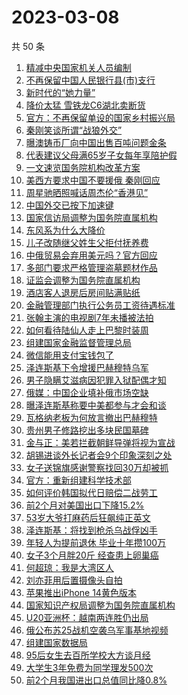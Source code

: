 # 2023-03-08

共 50 条

<!-- BEGIN TOUTIAO -->
<!-- 最后更新时间 Wed Mar 08 2023 00:00:51 GMT+0800 (China Standard Time) -->
1. [精减中央国家机关人员编制](https://so.toutiao.com/search?keyword=精减中央国家机关人员编制)
1. [不再保留中国人民银行县(市)支行](https://so.toutiao.com/search?keyword=不再保留中国人民银行县(市)支行)
1. [新时代的“她力量”](https://so.toutiao.com/search?keyword=新时代的“她力量”)
1. [降价太猛 雪铁龙C6湖北卖断货](https://so.toutiao.com/search?keyword=降价太猛+雪铁龙C6湖北卖断货)
1. [官方：不再保留单设的国家乡村振兴局](https://so.toutiao.com/search?keyword=官方：不再保留单设的国家乡村振兴局)
1. [秦刚笑谈所谓“战狼外交”](https://so.toutiao.com/search?keyword=秦刚笑谈所谓“战狼外交”)
1. [曝澳铸币厂向中国出售百吨问题金条](https://so.toutiao.com/search?keyword=曝澳铸币厂向中国出售百吨问题金条)
1. [代表建议父母满65岁子女每年享陪护假](https://so.toutiao.com/search?keyword=代表建议父母满65岁子女每年享陪护假)
1. [一文速览国务院机构改革方案](https://so.toutiao.com/search?keyword=一文速览国务院机构改革方案)
1. [美西方要求中国不要援俄 秦刚回应](https://so.toutiao.com/search?keyword=美西方要求中国不要援俄+秦刚回应)
1. [周星驰晒照喊话周杰伦“香港见”](https://so.toutiao.com/search?keyword=周星驰晒照喊话周杰伦“香港见”)
1. [中国外交已按下加速键](https://so.toutiao.com/search?keyword=中国外交已按下加速键)
1. [国家信访局调整为国务院直属机构](https://so.toutiao.com/search?keyword=国家信访局调整为国务院直属机构)
1. [东风系为什么大降价](https://so.toutiao.com/search?keyword=东风系为什么大降价)
1. [儿子改随继父姓生父拒付抚养费](https://so.toutiao.com/search?keyword=儿子改随继父姓生父拒付抚养费)
1. [中俄贸易会弃用美元吗？官方回应](https://so.toutiao.com/search?keyword=中俄贸易会弃用美元吗？官方回应)
1. [多部门要求严格管理盗墓题材作品](https://so.toutiao.com/search?keyword=多部门要求严格管理盗墓题材作品)
1. [证监会调整为国务院直属机构](https://so.toutiao.com/search?keyword=证监会调整为国务院直属机构)
1. [酒店客人退房后房间贴满贴纸](https://so.toutiao.com/search?keyword=酒店客人退房后房间贴满贴纸)
1. [金融管理部门执行公务员工资待遇标准](https://so.toutiao.com/search?keyword=金融管理部门执行公务员工资待遇标准)
1. [张翰主演的电视剧7年未播被法拍](https://so.toutiao.com/search?keyword=张翰主演的电视剧7年未播被法拍)
1. [如何看待陆仙人走上巴黎时装周](https://so.toutiao.com/search?keyword=如何看待陆仙人走上巴黎时装周)
1. [组建国家金融监督管理总局](https://so.toutiao.com/search?keyword=组建国家金融监督管理总局)
1. [微信能用支付宝钱包了](https://so.toutiao.com/search?keyword=微信能用支付宝钱包了)
1. [泽连斯基下令增援巴赫穆特乌军](https://so.toutiao.com/search?keyword=泽连斯基下令增援巴赫穆特乌军)
1. [男子隐瞒艾滋病因犯罪入狱配偶才知](https://so.toutiao.com/search?keyword=男子隐瞒艾滋病因犯罪入狱配偶才知)
1. [俄媒：中国企业填补俄市场空缺](https://so.toutiao.com/search?keyword=俄媒：中国企业填补俄市场空缺)
1. [曝泽连斯基称要中美都参与才会和谈](https://so.toutiao.com/search?keyword=曝泽连斯基称要中美都参与才会和谈)
1. [瓦格纳老板为何放言撤出巴赫穆特](https://so.toutiao.com/search?keyword=瓦格纳老板为何放言撤出巴赫穆特)
1. [贵州男子修路挖出多块民国墓碑](https://so.toutiao.com/search?keyword=贵州男子修路挖出多块民国墓碑)
1. [金与正：美若拦截朝鲜导弹将视为宣战](https://so.toutiao.com/search?keyword=金与正：美若拦截朝鲜导弹将视为宣战)
1. [胡锡进谈外长记者会9个印象深刻之处](https://so.toutiao.com/search?keyword=胡锡进谈外长记者会9个印象深刻之处)
1. [女子送锦旗感谢警察找回30万却被抓](https://so.toutiao.com/search?keyword=女子送锦旗感谢警察找回30万却被抓)
1. [官方：重新组建科学技术部](https://so.toutiao.com/search?keyword=官方：重新组建科学技术部)
1. [如何评价韩国拟代日赔偿二战劳工](https://so.toutiao.com/search?keyword=如何评价韩国拟代日赔偿二战劳工)
1. [前2个月对美国出口下降15.2%](https://so.toutiao.com/search?keyword=前2个月对美国出口下降15.2%)
1. [53岁大爷打麻药后狂飙纯正英文](https://so.toutiao.com/search?keyword=53岁大爷打麻药后狂飙纯正英文)
1. [泽连斯基：将找到枪杀乌战俘凶手](https://so.toutiao.com/search?keyword=泽连斯基：将找到枪杀乌战俘凶手)
1. [年轻人为提前退休 毕业十年攒100万](https://so.toutiao.com/search?keyword=年轻人为提前退休+毕业十年攒100万)
1. [女子3个月胖20斤 经查患上卵巢癌](https://so.toutiao.com/search?keyword=女子3个月胖20斤+经查患上卵巢癌)
1. [何超琼：我是大湾区人](https://so.toutiao.com/search?keyword=何超琼：我是大湾区人)
1. [刘亦菲用后置摄像头自拍](https://so.toutiao.com/search?keyword=刘亦菲用后置摄像头自拍)
1. [苹果推出iPhone 14黄色版本](https://so.toutiao.com/search?keyword=苹果推出iPhone+14黄色版本)
1. [国家知识产权局调整为国务院直属机构](https://so.toutiao.com/search?keyword=国家知识产权局调整为国务院直属机构)
1. [U20亚洲杯：越南两连胜仍出局](https://so.toutiao.com/search?keyword=U20亚洲杯：越南两连胜仍出局)
1. [俄公布苏25战机空袭乌军事基地视频](https://so.toutiao.com/search?keyword=俄公布苏25战机空袭乌军事基地视频)
1. [组建国家数据局](https://so.toutiao.com/search?keyword=组建国家数据局)
1. [95后女生去百所学校大方谈月经](https://so.toutiao.com/search?keyword=95后女生去百所学校大方谈月经)
1. [大学生3年免费为同学理发500次](https://so.toutiao.com/search?keyword=大学生3年免费为同学理发500次)
1. [前2个月我国进出口总值同比降0.8%](https://so.toutiao.com/search?keyword=前2个月我国进出口总值同比降0.8%)
<!-- END TOUTIAO -->
